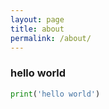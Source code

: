 ```yaml
---
layout: page
title: about
permalink: /about/
---
```


### hello world
```python
print('hello world')
```
